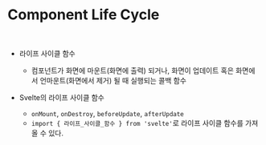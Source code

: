 # Component Life Cycle

<br>

- 라이프 사이클 함수

  - 컴포넌트가 화면에 마운트(화면에 출력) 되거나, 화면이 업데이트 혹은 화면에서 언마운트(화면에서 제거) 될 때 실행되는 콜백 함수

- Svelte의 라이프 사이클 함수

  - `onMount`, `onDestroy`, `beforeUpdate`, `afterUpdate`
  - `import { 라이프_사이클_함수 } from 'svelte'`로 라이프 사이클 함수를 가져올 수 있다.
